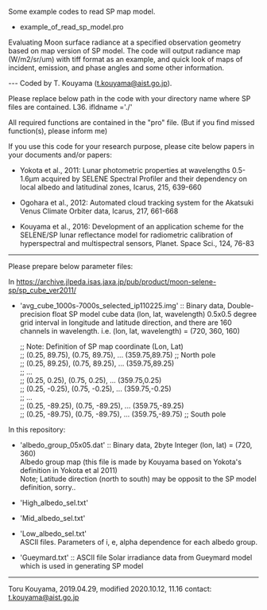 Some example codes to read SP map model.

- example_of_read_sp_model.pro

Evaluating Moon surface radiance at a specified observation geometry based on map version of SP model.
The code will output radiance map (W/m2/sr/um) with tiff format as an example, and quick look of maps of incident, emission, and phase angles and some other information.

--- Coded by T. Kouyama (t.kouyama@aist.go.jp).

Please replace below path in the code with your directory name where SP files are contained.
L36. ifldname ='./'

All required functions are contained in the "pro" file.
(But if you find missed function(s), please inform me)

If you use this code for your research purpose,
please cite below papers in your documents and/or papers:

- Yokota et al., 2011: Lunar photometric properties at wavelengths 0.5-1.6μm acquired by SELENE Spectral Profiler and their dependency on local albedo and latitudinal zones, Icarus, 215, 639-660

- Ogohara et al., 2012: Automated cloud tracking system for the Akatsuki Venus Climate Orbiter data, Icarus, 217, 661-668

- Kouyama et al., 2016: Development of an application scheme for the SELENE/SP lunar reflectance model for radiometric calibration of hyperspectral and multispectral sensors, Planet. Space Sci., 124, 76-83

---
Please prepare below parameter files:

In https://archive.jlpeda.isas.jaxa.jp/pub/product/moon-selene-sp/sp_cube_ver2011/

- 'avg_cube_1000s-7000s_selected_ip110225.img' :: Binary data, Double-precision float
SP model cube data (lon, lat, wavelength)
0.5x0.5 degree grid interval in longitude and latitude direction, and there are 160 channels in wavelength.
i.e. (lon, lat, wavelength) = (720, 360, 160)

  ;; Note: Definition of SP map coordinate  (Lon, Lat)  
  ;; (0.25, 89.75), (0.75, 89.75), ... (359.75,89.75) ;; North pole  
  ;; (0.25, 89.25), (0.75, 89.25), ... (359.75,89.25)  
  ;; ...  
  ;; (0.25, 0.25), (0.75, 0.25), ... (359.75,0.25)  
  ;; (0.25, -0.25), (0.75, -0.25), ... (359.75,-0.25)  
  ;; ...  
  ;; (0.25, -89.25), (0.75, -89.25), ... (359.75,-89.25)  
  ;; (0.25, -89.75), (0.75, -89.75), ... (359.75,-89.75) ;; South pole  

In this repository:

- 'albedo_group_05x05.dat' :: Binary data, 2byte Integer
 (lon, lat) = (720, 360)  
Albedo group map (this file is made by Kouyama based on Yokota's definition in Yokota et al 2011)  
Note; Latitude direction (north to south) may be opposit to the SP model definition, sorry..  

- 'High_albedo_sel.txt'  
- 'Mid_albedo_sel.txt'  
- 'Low_albedo_sel.txt'  
ASCII files. Parameters of i, e, alpha dependence for each albedo group.  


- 'Gueymard.txt' :: ASCII file
Solar irradiance data from Gueymard model which is used in generating SP model


---

Toru Kouyama, 2019.04.29, modified 2020.10.12, 11.16
contact: t.kouyama@aist.go.jp

